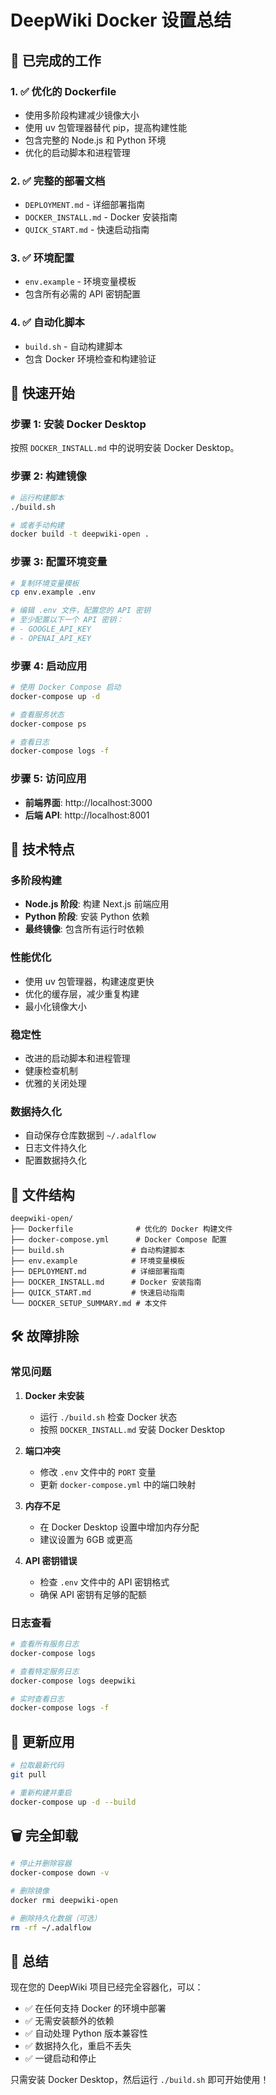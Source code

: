 # DeepWiki Docker 设置总结

## 🎯 已完成的工作

### 1. ✅ 优化的 Dockerfile
- 使用多阶段构建减少镜像大小
- 使用 uv 包管理器替代 pip，提高构建性能
- 包含完整的 Node.js 和 Python 环境
- 优化的启动脚本和进程管理

### 2. ✅ 完整的部署文档
- `DEPLOYMENT.md` - 详细部署指南
- `DOCKER_INSTALL.md` - Docker 安装指南
- `QUICK_START.md` - 快速启动指南

### 3. ✅ 环境配置
- `env.example` - 环境变量模板
- 包含所有必需的 API 密钥配置

### 4. ✅ 自动化脚本
- `build.sh` - 自动构建脚本
- 包含 Docker 环境检查和构建验证

## 🚀 快速开始

### 步骤 1: 安装 Docker Desktop

按照 `DOCKER_INSTALL.md` 中的说明安装 Docker Desktop。

### 步骤 2: 构建镜像

```bash
# 运行构建脚本
./build.sh

# 或者手动构建
docker build -t deepwiki-open .
```

### 步骤 3: 配置环境变量

```bash
# 复制环境变量模板
cp env.example .env

# 编辑 .env 文件，配置您的 API 密钥
# 至少配置以下一个 API 密钥：
# - GOOGLE_API_KEY
# - OPENAI_API_KEY
```

### 步骤 4: 启动应用

```bash
# 使用 Docker Compose 启动
docker-compose up -d

# 查看服务状态
docker-compose ps

# 查看日志
docker-compose logs -f
```

### 步骤 5: 访问应用

- **前端界面**: http://localhost:3000
- **后端 API**: http://localhost:8001

## 🔧 技术特点

### 多阶段构建
- **Node.js 阶段**: 构建 Next.js 前端应用
- **Python 阶段**: 安装 Python 依赖
- **最终镜像**: 包含所有运行时依赖

### 性能优化
- 使用 uv 包管理器，构建速度更快
- 优化的缓存层，减少重复构建
- 最小化镜像大小

### 稳定性
- 改进的启动脚本和进程管理
- 健康检查机制
- 优雅的关闭处理

### 数据持久化
- 自动保存仓库数据到 `~/.adalflow`
- 日志文件持久化
- 配置数据持久化

## 📁 文件结构

```
deepwiki-open/
├── Dockerfile              # 优化的 Docker 构建文件
├── docker-compose.yml      # Docker Compose 配置
├── build.sh               # 自动构建脚本
├── env.example            # 环境变量模板
├── DEPLOYMENT.md          # 详细部署指南
├── DOCKER_INSTALL.md      # Docker 安装指南
├── QUICK_START.md         # 快速启动指南
└── DOCKER_SETUP_SUMMARY.md # 本文件
```

## 🛠️ 故障排除

### 常见问题

1. **Docker 未安装**
   - 运行 `./build.sh` 检查 Docker 状态
   - 按照 `DOCKER_INSTALL.md` 安装 Docker Desktop

2. **端口冲突**
   - 修改 `.env` 文件中的 `PORT` 变量
   - 更新 `docker-compose.yml` 中的端口映射

3. **内存不足**
   - 在 Docker Desktop 设置中增加内存分配
   - 建议设置为 6GB 或更高

4. **API 密钥错误**
   - 检查 `.env` 文件中的 API 密钥格式
   - 确保 API 密钥有足够的配额

### 日志查看

```bash
# 查看所有服务日志
docker-compose logs

# 查看特定服务日志
docker-compose logs deepwiki

# 实时查看日志
docker-compose logs -f
```

## 🔄 更新应用

```bash
# 拉取最新代码
git pull

# 重新构建并重启
docker-compose up -d --build
```

## 🗑️ 完全卸载

```bash
# 停止并删除容器
docker-compose down -v

# 删除镜像
docker rmi deepwiki-open

# 删除持久化数据（可选）
rm -rf ~/.adalflow
```

## 🎉 总结

现在您的 DeepWiki 项目已经完全容器化，可以：

- ✅ 在任何支持 Docker 的环境中部署
- ✅ 无需安装额外的依赖
- ✅ 自动处理 Python 版本兼容性
- ✅ 数据持久化，重启不丢失
- ✅ 一键启动和停止

只需安装 Docker Desktop，然后运行 `./build.sh` 即可开始使用！
